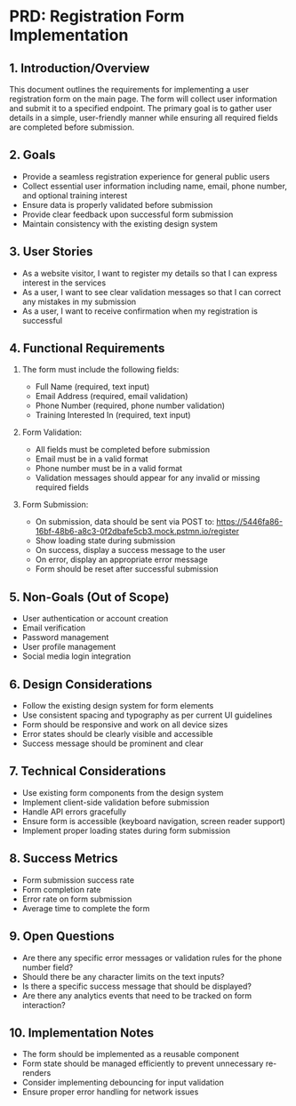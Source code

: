 # PRD: Registration Form Implementation

## 1. Introduction/Overview
This document outlines the requirements for implementing a user registration form on the main page. The form will collect user information and submit it to a specified endpoint. The primary goal is to gather user details in a simple, user-friendly manner while ensuring all required fields are completed before submission.

## 2. Goals
- Provide a seamless registration experience for general public users
- Collect essential user information including name, email, phone number, and optional training interest
- Ensure data is properly validated before submission
- Provide clear feedback upon successful form submission
- Maintain consistency with the existing design system

## 3. User Stories
- As a website visitor, I want to register my details so that I can express interest in the services
- As a user, I want to see clear validation messages so that I can correct any mistakes in my submission
- As a user, I want to receive confirmation when my registration is successful

## 4. Functional Requirements
1. The form must include the following fields:
   - Full Name (required, text input)
   - Email Address (required, email validation)
   - Phone Number (required, phone number validation)
   - Training Interested In (required, text input)

2. Form Validation:
   - All fields must be completed before submission
   - Email must be in a valid format
   - Phone number must be in a valid format
   - Validation messages should appear for any invalid or missing required fields

3. Form Submission:
   - On submission, data should be sent via POST to: https://5446fa86-16bf-48b6-a8c3-0f2dbafe5cb3.mock.pstmn.io/register
   - Show loading state during submission
   - On success, display a success message to the user
   - On error, display an appropriate error message
   - Form should be reset after successful submission

## 5. Non-Goals (Out of Scope)
- User authentication or account creation
- Email verification
- Password management
- User profile management
- Social media login integration

## 6. Design Considerations
- Follow the existing design system for form elements
- Use consistent spacing and typography as per current UI guidelines
- Form should be responsive and work on all device sizes
- Error states should be clearly visible and accessible
- Success message should be prominent and clear

## 7. Technical Considerations
- Use existing form components from the design system
- Implement client-side validation before submission
- Handle API errors gracefully
- Ensure form is accessible (keyboard navigation, screen reader support)
- Implement proper loading states during form submission

## 8. Success Metrics
- Form submission success rate
- Form completion rate
- Error rate on form submission
- Average time to complete the form

## 9. Open Questions
- Are there any specific error messages or validation rules for the phone number field?
- Should there be any character limits on the text inputs?
- Is there a specific success message that should be displayed?
- Are there any analytics events that need to be tracked on form interaction?

## 10. Implementation Notes
- The form should be implemented as a reusable component
- Form state should be managed efficiently to prevent unnecessary re-renders
- Consider implementing debouncing for input validation
- Ensure proper error handling for network issues
